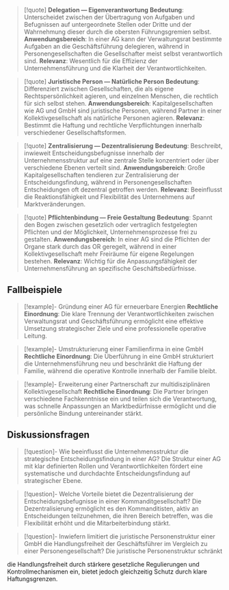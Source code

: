 >[!quote] **Delegation — Eigenverantwortung**
>**Bedeutung**: Unterscheidet zwischen der Übertragung von Aufgaben und Befugnissen auf untergeordnete Stellen oder Dritte und der Wahrnehmung dieser durch die obersten Führungsgremien selbst.
>**Anwendungsbereich**: In einer AG kann der Verwaltungsrat bestimmte Aufgaben an die Geschäftsführung delegieren, während in Personengesellschaften die Gesellschafter meist selbst verantwortlich sind.
>**Relevanz**: Wesentlich für die Effizienz der Unternehmensführung und die Klarheit der Verantwortlichkeiten.

>[!quote] **Juristische Person — Natürliche Person**
>**Bedeutung**: Differenziert zwischen Gesellschaften, die als eigene Rechtspersönlichkeit agieren, und einzelnen Menschen, die rechtlich für sich selbst stehen.
>**Anwendungsbereich**: Kapitalgesellschaften wie AG und GmbH sind juristische Personen, während Partner in einer Kollektivgesellschaft als natürliche Personen agieren.
>**Relevanz**: Bestimmt die Haftung und rechtliche Verpflichtungen innerhalb verschiedener Gesellschaftsformen.

>[!quote] **Zentralisierung — Dezentralisierung**
>**Bedeutung**: Beschreibt, inwieweit Entscheidungsbefugnisse innerhalb der Unternehmensstruktur auf eine zentrale Stelle konzentriert oder über verschiedene Ebenen verteilt sind.
>**Anwendungsbereich**: Große Kapitalgesellschaften tendieren zur Zentralisierung der Entscheidungsfindung, während in Personengesellschaften Entscheidungen oft dezentral getroffen werden.
>**Relevanz**: Beeinflusst die Reaktionsfähigkeit und Flexibilität des Unternehmens auf Marktveränderungen.

>[!quote] **Pflichtenbindung — Freie Gestaltung**
>**Bedeutung**: Spannt den Bogen zwischen gesetzlich oder vertraglich festgelegten Pflichten und der Möglichkeit, Unternehmensprozesse frei zu gestalten.
>**Anwendungsbereich**: In einer AG sind die Pflichten der Organe stark durch das OR geregelt, während in einer Kollektivgesellschaft mehr Freiräume für eigene Regelungen bestehen.
>**Relevanz**: Wichtig für die Anpassungsfähigkeit der Unternehmensführung an spezifische Geschäftsbedürfnisse.

## Fallbeispiele
>[!example]- Gründung einer AG für erneuerbare Energien
>**Rechtliche Einordnung**: Die klare Trennung der Verantwortlichkeiten zwischen Verwaltungsrat und Geschäftsführung ermöglicht eine effektive Umsetzung strategischer Ziele und eine professionelle operative Leitung.

>[!example]- Umstrukturierung einer Familienfirma in eine GmbH
>**Rechtliche Einordnung**: Die Überführung in eine GmbH strukturiert die Unternehmensführung neu und beschränkt die Haftung der Familie, während die operative Kontrolle innerhalb der Familie bleibt.

>[!example]- Erweiterung einer Partnerschaft zur multidisziplinären Kollektivgesellschaft
>**Rechtliche Einordnung**: Die Partner bringen verschiedene Fachkenntnisse ein und teilen sich die Verantwortung, was schnelle Anpassungen an Marktbedürfnisse ermöglicht und die persönliche Bindung untereinander stärkt.

## Diskussionsfragen
>[!question]- Wie beeinflusst die Unternehmensstruktur die strategische Entscheidungsfindung in einer AG?
>Die Struktur einer AG mit klar definierten Rollen und Verantwortlichkeiten fördert eine systematische und durchdachte Entscheidungsfindung auf strategischer Ebene.

>[!question]- Welche Vorteile bietet die Dezentralisierung der Entscheidungsbefugnisse in einer Kommanditgesellschaft?
>Die Dezentralisierung ermöglicht es den Kommanditisten, aktiv an Entscheidungen teilzunehmen, die ihren Bereich betreffen, was die Flexibilität erhöht und die Mitarbeiterbindung stärkt.

>[!question]- Inwiefern limitiert die juristische Personenstruktur einer GmbH die Handlungsfreiheit der Geschäftsführer im Vergleich zu einer Personengesellschaft?
>Die juristische Personenstruktur schränkt

 die Handlungsfreiheit durch stärkere gesetzliche Regulierungen und Kontrollmechanismen ein, bietet jedoch gleichzeitig Schutz durch klare Haftungsgrenzen.